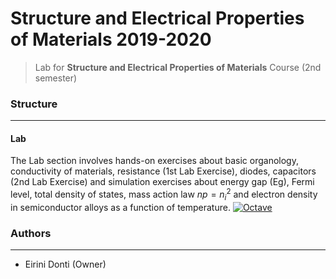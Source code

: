 # Structure and Electrical Properties of Materials 2019-2020
> Lab for **Structure and Electrical Properties of Materials** Course (2nd semester)

### Structure
---
#### Lab

The Lab section involves hands-on exercises about basic organology, conductivity of materials, resistance (1st Lab Exercise), diodes, capacitors (2nd Lab Exercise)  and simulation exercises about energy gap (Eg), Fermi level, total density of states, mass action law $np = n_i^2$ and electron density in semiconductor alloys as a function of temperature. 
[![Octave](https://img.shields.io/badge/OCTAVE-darkblue?style=for-the-badge&logo=octave&logoColor=fcd683)](https://octave.org/)

### Authors
---

- Eirini Donti (Owner)

<!-- ### License
--- -->
